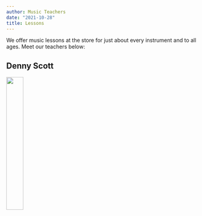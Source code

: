 ```yaml
---
author: Music Teachers
date: "2021-10-28"
title: Lessons
---
```

We offer music lessons at the store for just about every instrument and to all ages. Meet our teachers below:

## Denny Scott 
<img src = "https://naplesparkmusic.netlify.app/img/denny.jpg" style = "width: 30%">